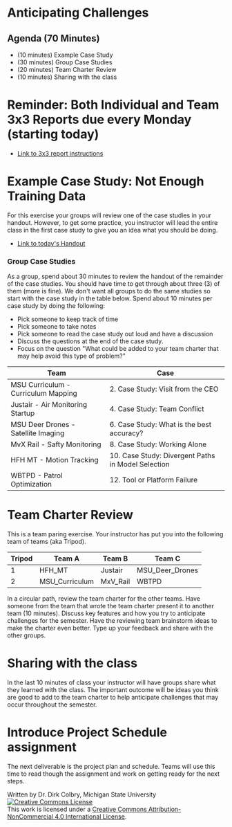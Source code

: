 # Anticipating Challenges


## Agenda (70 Minutes)

- (10 minutes) Example Case Study
- (30 minutes) Group Case Studies
- (20 minutes) Team Charter Review
- (10 minutes) Sharing with the class

# Reminder: Both Individual and Team 3x3 Reports due every Monday (starting today)

- [Link to 3x3 report instructions](Weekly-3x3)

# Example Case Study: Not Enough Training Data
For this exercise your groups will review one of the case studies in your handout. However, to get some practice, you instructor will lead the entire class in the first case study to give you an idea what you should be doing. 

- [Link to today's Handout](./Anticipating_Challges)



### Group Case Studies

As a group, spend about 30 minutes to review the handout of the remainder of the case studies. You should have time to get through about three (3) of them (more is fine).  We don't want all groups to do the same studies so start with the case study in the table below.  Spend about 10 minutes per case study by doing the following:

- Pick someone to keep track of time
- Pick someone to take notes
- Pick someone to read the case study out loud and have a discussion
- Discuss the questions at the end of the case study.
- Focus on the question "What could be added to your team charter that may help avoid this type of problem?"

| Team | Case | 
|--------|--------| 
| MSU Curriculum - Curriculum Mapping | 2\. Case Study: Visit from the CEO |
| Justair - Air Monitoring Startup | 4\. Case Study: Team Conflict |
| MSU Deer Drones - Satellite Imaging | 6\. Case Study: What is the best accuracy? |
| MvX Rail - Safty Monitoring | 8\. Case Study: Working Alone |
| HFH MT - Motion Tracking | 10\. Case Study: Divergent Paths in Model Selection |
| WBTPD - Patrol Optimization | 12\. Tool or Platform Failure |

# Team Charter Review

This is a team paring exercise.  Your instructor has put you into the following team of teams (aka Tripod).  

| Tripod | Team A | Team B | Team C |
|--------|--------|--------|--------|
| 1 | HFH_MT | Justair | MSU_Deer_Drones |
| 2 | MSU_Curriculum | MxV_Rail | WBTPD |

In a circular path, review the team charter for the other teams. Have someone from the team that wrote the team charter present it to another team (10 minutes).  Discuss key features and how you try to anticipate challenges for the semester.  Have the reviewing team brainstorm ideas to make the charter even better.  Type up your feedback and share with the other groups. 

# Sharing with the class

In the last 10 minutes of class your instructor will have groups share what they learned with the class.  The important outcome will be ideas you think are good to add to the team charter to help anticipate challenges that may occur throughout the semester. 

# Introduce Project Schedule assignment

The next deliverable is the project plan and schedule.  Teams will use this time to read though the assignment and work on getting ready for the next steps. 

Written by Dr. Dirk Colbry, Michigan State University
<a rel="license" href="http://creativecommons.org/licenses/by-nc/4.0/"><img alt="Creative Commons License" style="border-width:0" src="https://i.creativecommons.org/l/by-nc/4.0/88x31.png" /></a><br />This work is licensed under a <a rel="license" href="http://creativecommons.org/licenses/by-nc/4.0/">Creative Commons Attribution-NonCommercial 4.0 International License</a>.
